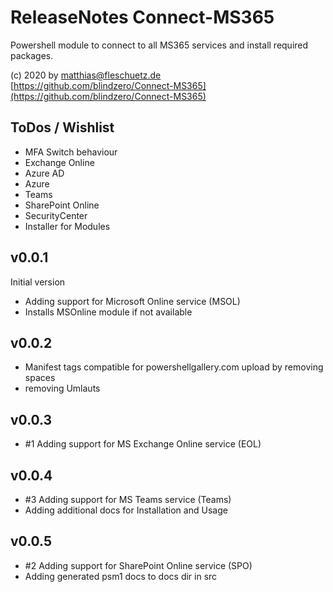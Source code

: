 # ReleaseNotes Connect-MS365

Powershell module to connect to all MS365 services and install required packages.

(c) 2020 by matthias@fleschuetz.de
[https://github.com/blindzero/Connect-MS365](https://github.com/blindzero/Connect-MS365)

## ToDos / Wishlist

- MFA Switch behaviour
- Exchange Online
- Azure AD
- Azure
- Teams
- SharePoint Online
- SecurityCenter
- Installer for Modules

## v0.0.1

Initial version

- Adding support for Microsoft Online service (MSOL)
- Installs MSOnline module if not available

## v0.0.2

- Manifest tags compatible for powershellgallery.com upload by removing spaces
- removing Umlauts

## v0.0.3

- #1 Adding support for MS Exchange Online service (EOL)

## v0.0.4

- #3 Adding support for MS Teams service (Teams)
- Adding additional docs for Installation and Usage

## v0.0.5

- #2 Adding support for SharePoint Online service (SPO)
- Adding generated psm1 docs to docs dir in src
